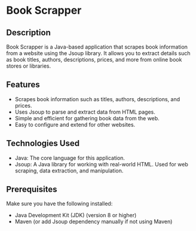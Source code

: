 # Book Scrapper

## Description
Book Scrapper is a Java-based application that scrapes book information from a website using the Jsoup library. It allows you to extract details such as book titles, authors, descriptions, prices, and more from online book stores or libraries.

## Features
* Scrapes book information such as titles, authors, descriptions, and prices.
* Uses Jsoup to parse and extract data from HTML pages.
* Simple and efficient for gathering book data from the web.
* Easy to configure and extend for other websites.
## Technologies Used
* Java: The core language for this application.
* Jsoup: A Java library for working with real-world HTML. Used for web scraping, data extraction, and manipulation.
## Prerequisites
Make sure you have the following installed:
* Java Development Kit (JDK) (version 8 or higher)
* Maven (or add Jsoup dependency manually if not using Maven)
